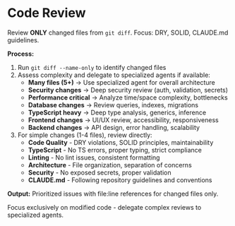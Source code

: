 # Code Review

Review **ONLY** changed files from `git diff`. Focus: DRY, SOLID, CLAUDE.md guidelines.

**Process:**
1. Run `git diff --name-only` to identify changed files
2. Assess complexity and delegate to specialized agents if available:
   - **Many files (5+)** → Use specialized agent for overall architecture
   - **Security changes** → Deep security review (auth, validation, secrets)
   - **Performance critical** → Analyze time/space complexity, bottlenecks
   - **Database changes** → Review queries, indexes, migrations
   - **TypeScript heavy** → Deep type analysis, generics, inference
   - **Frontend changes** → UI/UX review, accessibility, responsiveness
   - **Backend changes** → API design, error handling, scalability
3. For simple changes (1-4 files), review directly:
   - **Code Quality** - DRY violations, SOLID principles, maintainability
   - **TypeScript** - No TS errors, proper typing, strict compliance  
   - **Linting** - No lint issues, consistent formatting
   - **Architecture** - File organization, separation of concerns
   - **Security** - No exposed secrets, proper validation
   - **CLAUDE.md** - Following repository guidelines and conventions

**Output:** Prioritized issues with file:line references for changed files only.

Focus exclusively on modified code - delegate complex reviews to specialized agents.